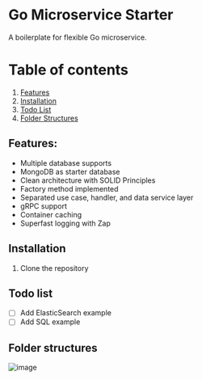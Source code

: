 # Go Microservice Starter
A boilerplate for flexible Go microservice.

# Table of contents
1. [Features](#features)
2. [Installation](#installation)
3. [Todo List](#todo-list)
4. [Folder Structures](#folder-structures)

## Features:
- Multiple database supports
- MongoDB as starter database
- Clean architecture with SOLID Principles
- Factory method implemented
- Separated use case, handler, and data service layer
- gRPC support
- Container caching
- Superfast logging with Zap

## Installation
1. Clone the repository

## Todo list
- [ ] Add ElasticSearch example
- [ ] Add SQL example

## Folder structures
![image](https://user-images.githubusercontent.com/45036724/123934409-73379180-d9bd-11eb-80aa-063765b907c8.png)
